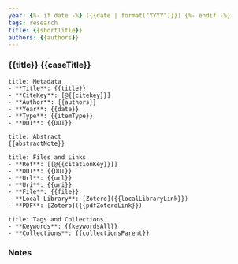 ```yaml
---
year: {%- if date -%} ({{date | format("YYYY")}}) {%- endif -%}
tags: research
title: {{shortTitle}}
authors: {{authors}}
---
```


### {{title}} {{caseTitle}}

``` ad-info
title: Metadata
- **Title**: {{title}}
- **CiteKey**: [@{{citekey}}]
- **Author**: {{authors}}
- **Year**: {{date}} 
- **Type**: {{itemType}} 
- **DOI**: {{DOI}}
```

```ad-quote
title: Abstract
{{abstractNote}}
```

```ad-abstract
title: Files and Links
- **Ref**: [[@{{citationKey}}]]
- **DOI**: {{DOI}}
- **Url**: {{url}}
- **Uri**: {{uri}}
- **File**: {{file}}
- **Local Library**: [Zotero]({{localLibraryLink}})
- **PDF**: [Zotero]({{pdfZoteroLink}})
```

```ad-note
title: Tags and Collections
- **Keywords**: {{keywordsAll}}
- **Collections**: {{collectionsParent}}
```

### Notes
